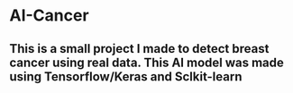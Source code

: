 # AI-Cancer

## This is a small project I made to detect breast cancer using real data. This AI model was made using Tensorflow/Keras and Sclkit-learn
